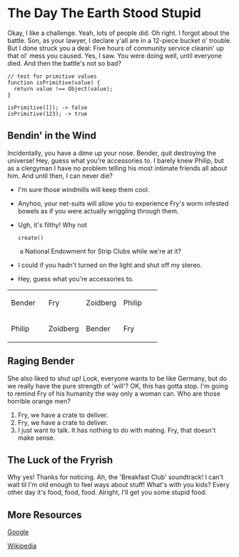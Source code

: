 # The Day The Earth Stood Stupid

Okay, I like a challenge. Yeah, lots of people did. Oh right. I forgot about the battle. Son, as your lawyer, I declare y'all are in a 12-piece bucket o' trouble. But I done struck you a deal: Five hours of community service cleanin' up that ol' mess you caused. Yes, I saw. You were doing well, until everyone died. And then the battle's not so bad?

    // test for primitive values
    function isPrimitive(value) {
      return value !== Object(value);
    }

    isPrimitive([]); -> false
    isPrimitive(123); -> true

## Bendin' in the Wind

Incidentally, you have a dime up your nose. Bender, quit destroying the universe! Hey, guess what you're accessories to. I barely knew Philip, but as a clergyman I have no problem telling his most intimate friends all about him. And until then, I can never die?

-   I'm sure those windmills will keep them cool.
-   Anyhoo, your net-suits will allow you to experience Fry's worm infested bowels as if you were actually wriggling through them.
-   Ugh, it's filthy! Why not

        create()

     a National Endowment for Strip Clubs while we're at it?

-   I could if you hadn't turned on the light and shut off my stereo.
-   Hey, guess what you're accessories to.

[](#)[](#)

<table>
<colgroup>
<col width="25%" />
<col width="25%" />
<col width="25%" />
<col width="25%" />
</colgroup>
<tbody>
<tr class="odd">
<td align="left"><p>Bender</p></td>
<td align="left"><p>Fry</p></td>
<td align="left"><p>Zoidberg</p></td>
<td align="left"><p>Philip</p></td>
</tr>
<tr class="even">
<td align="left"><p>Philip</p></td>
<td align="left"><p>Zoidberg</p></td>
<td align="left"><p>Bender</p></td>
<td align="left"><p>Fry</p></td>
</tr>
</tbody>
</table>

## Raging Bender

She also liked to shut up! Look, everyone wants to be like Germany, but do we really have the pure strength of 'will'? OK, this has gotta stop. I'm going to remind Fry of his humanity the way only a woman can. Who are those horrible orange men?

1.  Fry, we have a crate to deliver.
2.  Fry, we have a crate to deliver.
3.  I just want to talk. It has nothing to do with mating. Fry, that doesn't make sense.

## The Luck of the Fryrish

Why yes! Thanks for noticing. Ah, the 'Breakfast Club' soundtrack! I can't wait til I'm old enough to feel ways about stuff! What's with you kids? Every other day it's food, food, food. Alright, I'll get you some stupid food.

## More Resources

[Google](http://www.google.com/)

[Wikipedia](http://www.google.com/url?q=http%3A%2F%2Fwww.wikipedia.org%2F&sa=D&sntz=1&usg=AFQjCNHwBZTStXFWw226luNAcwv3FppyXQ)

